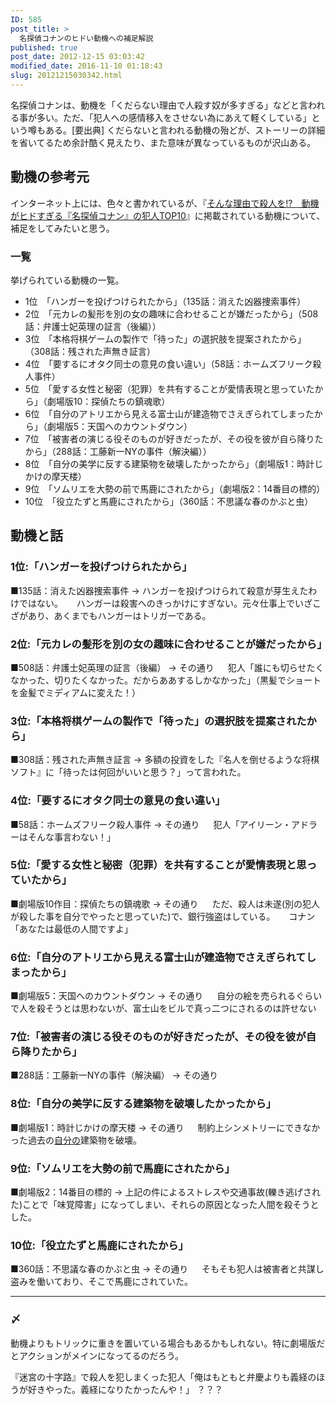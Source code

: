 ```yaml
---
ID: 585
post_title: >
  名探偵コナンのヒドい動機への補足解説
published: true
post_date: 2012-12-15 03:03:42
modified_date: 2016-11-10 01:18:43
slug: 20121215030342.html
---
```

名探偵コナンは、動機を「くだらない理由で人殺す奴が多すぎる」などと言われる事が多い。ただ、「犯人への感情移入をさせない為にあえて軽くしている」という噂もある。[要出典]
くだらないと言われる動機の殆どが、ストーリーの詳細を省いてるため余計酷く見えたり、また意味が異なっているものが沢山ある。
<!--more-->

<h2>動機の参考元</h2>

インターネット上には、色々と書かれているが、『<a href="http://getnews.jp/archives/102182">そんな理由で殺人を!?　動機がヒドすぎる『名探偵コナン』の犯人TOP10</a>』に掲載されている動機について、補足をしてみたいと思う。

<h3>一覧</h3>

挙げられている動機の一覧。

<ul>
<li>1位　「ハンガーを投げつけられたから」（135話：消えた凶器捜索事件）</li>
<li>2位　「元カレの髪形を別の女の趣味に合わせることが嫌だったから」（508話：弁護士妃英理の証言（後編））</li>
<li>3位　「本格将棋ゲームの製作で「待った」の選択肢を提案されたから」（308話：残された声無き証言）</li>
<li>4位　「要するにオタク同士の意見の食い違い」（58話：ホームズフリーク殺人事件）</li>
<li>5位　「愛する女性と秘密（犯罪）を共有することが愛情表現と思っていたから」（劇場版10：探偵たちの鎮魂歌）</li>
<li>6位　「自分のアトリエから見える富士山が建造物でさえぎられてしまったから」（劇場版5：天国へのカウントダウン）</li>
<li>7位　「被害者の演じる役そのものが好きだったが、その役を彼が自ら降りたから」（288話：工藤新一NYの事件（解決編））</li>
<li>8位　「自分の美学に反する建築物を破壊したかったから」（劇場版1：時計じかけの摩天楼）</li>
<li>9位　「ソムリエを大勢の前で馬鹿にされたから」（劇場版2：14番目の標的）</li>
<li>10位　「役立たずと馬鹿にされたから」（360話：不思議な春のかぶと虫）</li>
</ul>

<h2>動機と話</h2>

<h3>1位:「ハンガーを投げつけられたから」</h3>

■135話：消えた凶器捜索事件
→ ハンガーを投げつけられて殺意が芽生えたわけではない。
　 ハンガーは殺害へのきっかけにすぎない。元々仕事上でいざこざがあり、あくまでもハンガーはトリガーである。

<h3>2位:「元カレの髪形を別の女の趣味に合わせることが嫌だったから」</h3>

■508話：弁護士妃英理の証言（後編）
→ その通り
　 犯人「誰にも切らせたくなかった、切りたくなかった。だからああするしかなかった」（黒髪でショートを金髪でミディアムに変えた！）

<h3>3位:「本格将棋ゲームの製作で「待った」の選択肢を提案されたから」</h3>

■308話：残された声無き証言
→ 多額の投資をした『名人を倒せるような将棋ソフト』に「待ったは何回がいいと思う？」って言われた。

<h3>4位:「要するにオタク同士の意見の食い違い」</h3>

■58話：ホームズフリーク殺人事件
→ その通り
　 犯人「アイリーン・アドラーはそんな事言わない！」

<h3>5位:「愛する女性と秘密（犯罪）を共有することが愛情表現と思っていたから」</h3>

■劇場版10作目：探偵たちの鎮魂歌
→ その通り
　 ただ、殺人は未遂(別の犯人が殺した事を自分でやったと思っていた)で、銀行強盗はしている。
　 <span class="text-muted">コナン「あなたは最低の人間ですよ」</span>

<h3>6位:「自分のアトリエから見える富士山が建造物でさえぎられてしまったから」</h3>

■劇場版5：天国へのカウントダウン
→ その通り
　 自分の絵を売られるぐらいで人を殺そうとは思わないが、富士山をビルで真っ二つにされるのは許せない

<h3>7位:「被害者の演じる役そのものが好きだったが、その役を彼が自ら降りたから」</h3>

■288話：工藤新一NYの事件（解決編）
→ その通り

<h3>8位:「自分の美学に反する建築物を破壊したかったから」</h3>

■劇場版1：時計じかけの摩天楼
→ その通り
　 制約上シンメトリーにできなかった過去の<u>自分の</u>建築物を破壊。

<h3>9位:「ソムリエを大勢の前で馬鹿にされたから」</h3>

■劇場版2：14番目の標的
→ 上記の件によるストレスや交通事故(轢き逃げされた)ことで「味覚障害」になってしまい、それらの原因となった人間を殺そうとした。

<h3>10位:「役立たずと馬鹿にされたから」</h3>

■360話：不思議な春のかぶと虫
→ その通り
　 そもそも犯人は被害者と共謀し盗みを働いており、そこで馬鹿にされていた。

<hr />

<h3>〆</h3>

動機よりもトリックに重きを置いている場合もあるかもしれない。特に劇場版だとアクションがメインになってるのだろう。

『迷宮の十字路』で殺人を犯しまくった犯人「俺はもともと弁慶よりも義経のほうが好きやった。義経になりたかったんや！」
？？？